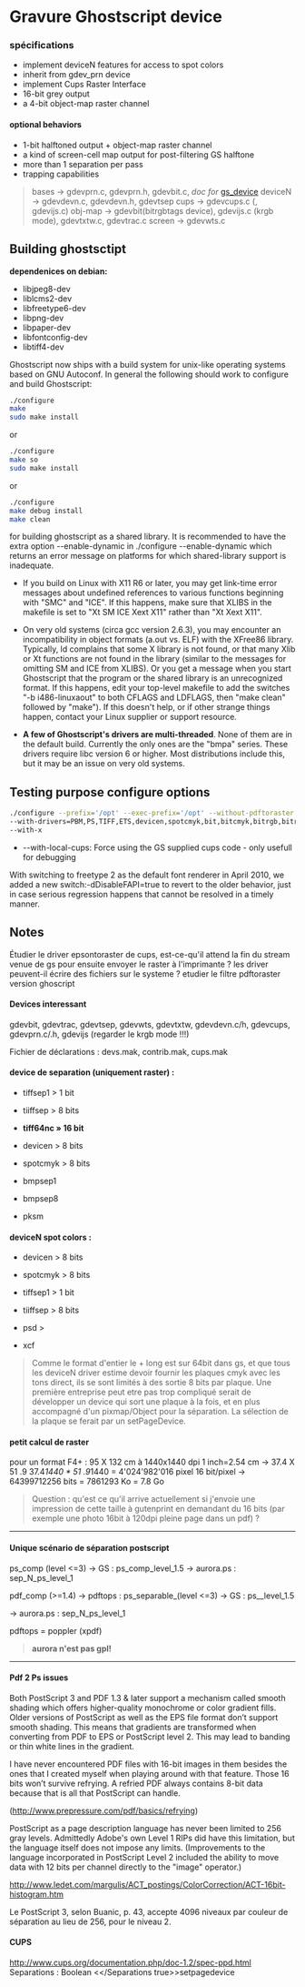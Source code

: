 Gravure Ghostscript device
==========================

### spécifications

* implement deviceN features for access to spot colors
* inherit from gdev_prn device
* implement Cups Raster Interface
* 16-bit grey output
* a 4-bit object-map raster channel

#### optional behaviors

* 1-bit halftoned output + object-map raster channel
* a kind of screen-cell map output for post-filtering GS halftone
* more than 1 separation per pass
* trapping capabilities

> bases    →  gdevprn.c, gdevprn.h, gdevbit.c, *doc for* [gs_device](http://svn.ghostscript.com/ghostscript/tags/ghostscript-9.02/doc/Drivers.htm)
> deviceN    →  gdevdevn.c, gdevdevn.h, gdevtsep
> cups    →  gdevcups.c (, gdevijs.c)
> obj-map    →  gdevbit(bitrgbtags device), gdevijs.c (krgb mode), gdevtxtw.c, gdevtrac.c 
> screen    →  gdevwts.c

## Building ghostsctipt

**dependenices on debian:**

* libjpeg8-dev
* liblcms2-dev
* libfreetype6-dev
* libpng-dev
* libpaper-dev
* libfontconfig-dev
* libtiff4-dev

Ghostscript now ships with a build system for unix-like operating systems based on GNU Autoconf. In general the following should work to configure and build Ghostscript:

```bash
./configure
make
sudo make install
```

or

```bash
./configure
make so
sudo make install
```

or 

```bash
./configure
make debug install
make clean
```

for building ghostscript as a shared library. It is recommended to have the extra option --enable-dynamic in ./configure --enable-dynamic which returns an error message on platforms for which shared-library support is inadequate. 

* If you build on Linux with X11 R6 or later, you may get link-time error messages about undefined references to various functions beginning with "SMC" and "ICE". If this happens, make sure that XLIBS in the makefile is set to "Xt SM ICE Xext X11" rather than "Xt Xext X11".

* On very old systems (circa gcc version 2.6.3), you may encounter an incompatibility in object formats (a.out vs. ELF) with the XFree86 library. Typically, ld complains that some X library is not found, or that many Xlib or Xt functions are not found in the library (similar to the messages for omitting SM and ICE from XLIBS). Or you get a message when you start Ghostscript that the program or the shared library is an unrecognized format. If this happens, edit your top-level makefile to add the switches "-b i486-linuxaout" to both CFLAGS and LDFLAGS, then "make clean" followed by "make"). If this doesn't help, or if other strange things happen, contact your Linux supplier or support resource.

* __A few of Ghostscript's drivers are multi-threaded__. None of them are in the default build. Currently the only ones are the "bmpa" series. These drivers require libc version 6 or higher. Most distributions include this, but it may be an issue on very old systems. 

## Testing purpose configure options

```bash
./configure --prefix='/opt' --exec-prefix='/opt' --without-pdftoraster \
--with-drivers=PBM,PS,TIFF,ETS,devicen,spotcmyk,bit,bitcmyk,bitrgb,bitrgbtags,gravure \
--with-x
```

* --with-local-cups: Force using the GS supplied cups code - only usefull for debugging

With switching to freetype 2 as the default font renderer in April 2010, we added a new switch:-dDisableFAPI=true to revert to the older behavior, just in case serious regression happens that cannot be resolved in a timely manner.

## Notes

Étudier le driver epsontoraster de cups, 
est-ce-qu'il attend la fin du stream venue de gs pour ensuite
envoyer le raster à l'imprimante ?
les driver peuvent-il écrire des fichiers sur le systeme ?
etudier le filtre pdftoraster version ghoscript

#### Devices interessant

gdevbit, gdevtrac, gdevtsep, gdevwts, gdevtxtw, gdevdevn.c/h, gdevcups, gdevprn.c/.h, gdevijs (regarder le krgb mode !!!)

Fichier de déclarations : devs.mak, contrib.mak, cups.mak

#### device de separation (uniquement raster) :

- tiffsep1 > 1 bit

- tiiffsep > 8 bits

- **tiff64nc » 16 bit**

- devicen > 8 bits

- spotcmyk > 8 bits

- bmpsep1

- bmpsep8

- pksm

#### deviceN spot colors :

- devicen > 8 bits

- spotcmyk > 8 bits

- tiffsep1 > 1 bit

- tiiffsep > 8 bits

- psd >

- xcf

> Comme le format d'entier le + long est sur 64bit dans gs, et que tous les deviceN driver estime devoir fournir les plaques cmyk avec les tons direct, ils se sont limités à des sortie 8 bits par plaque. Une première entreprise peut etre pas trop compliqué serait de développer un device qui sort une plaque à la fois, et en plus accompagné d'un pixmap/Object pour la séparation. La sélection de la plaque se ferait par un setPageDevice.

#### petit calcul de raster

pour un format F4+ : 95 X 132 cm à 1440x1440 dpi
1 inch=2.54 cm -> 37.4 X 51 .9
37.4*1440 * 51 .9*1440 = 4'024'982'016 pixel
16 bit/pixel -> 64399712256 bits = 7861293 Ko = 7.8 Go

> Question : qu'est ce qu'il arrive actuellement si j'envoie une impression
> de cette taille à gutenprint en demandant du 16 bits (par exemple une
> photo 16bit à 120dpi pleine page dans un pdf) ?

________________________________________________________________________________

#### Unique scénario de séparation postscript

ps_comp (level <=3) -> GS : ps_comp_level_1.5 -> aurora.ps : sep_N_ps_level_1

pdf_comp (>=1.4) -> pdftops : ps_separable_(level <=3) -> GS : ps__level_1.5 

   -> aurora.ps : sep_N_ps_level_1

pdftops = poppler (xpdf)

> **aurora n'est pas gpl!**

________________________________________________________________________________

#### Pdf 2 Ps issues

Both PostScript 3 and PDF 1.3 & later support a mechanism called smooth shading which offers higher-quality monochrome or color gradient fills. Older versions of PostScript as well as the EPS file format don’t support smooth shading. This means that gradients are transformed when converting from PDF to EPS or PostScript level 2. This may lead to banding or thin white lines in the gradient.

I have never encountered PDF files with 16-bit images in them besides the ones that I created myself when playing around with that feature. Those 16 bits won’t survive refrying. A refried PDF always contains 8-bit data because that is all that PostScript can handle. 

(<http://www.prepressure.com/pdf/basics/refrying>)

PostScript as a page description language has never been limited to 256 gray levels. Admittedly Adobe's own Level 1 RIPs did have this limitation, but the language itself does not impose any limits. (Improvements to the language incorporated in PostScript Level 2 included the ability to move data with 12 bits per channel directly to the "image" operator.)

<http://www.ledet.com/margulis/ACT_postings/ColorCorrection/ACT-16bit-histogram.htm>

Le PostScript 3, selon Buanic, p. 43, accepte 4096 niveaux par couleur de séparation au lieu de 256, pour le niveau 2. 

#### CUPS

<http://www.cups.org/documentation.php/doc-1.2/spec-ppd.html>
Separations : Boolean <</Separations true>>setpagedevice
